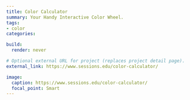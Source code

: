 ```yaml
---
title: Color Calculator
summary: Your Handy Interactive Color Wheel.
tags:
- color
categories:

build:
  render: never

# Optional external URL for project (replaces project detail page).
external_link: https://www.sessions.edu/color-calculator/

image:
  caption: https://www.sessions.edu/color-calculator/
  focal_point: Smart
---
```

